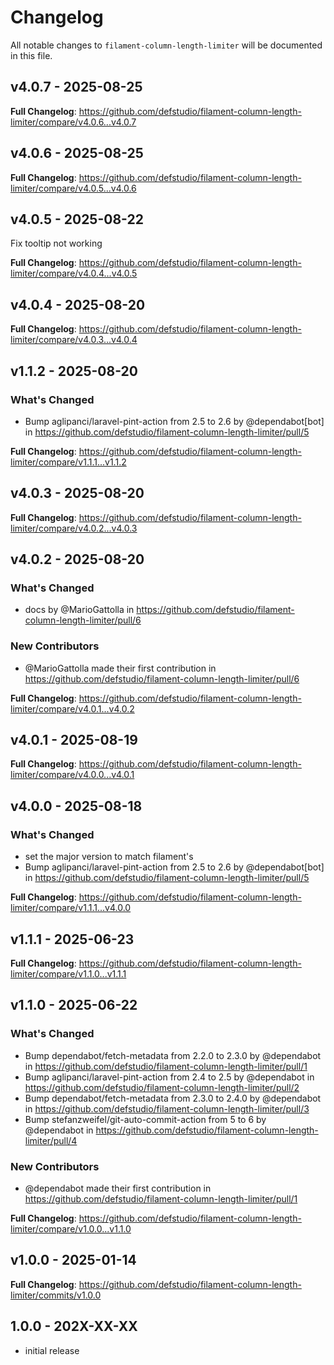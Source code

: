 # Changelog

All notable changes to `filament-column-length-limiter` will be documented in this file.

## v4.0.7 - 2025-08-25

**Full Changelog**: https://github.com/defstudio/filament-column-length-limiter/compare/v4.0.6...v4.0.7

## v4.0.6 - 2025-08-25

**Full Changelog**: https://github.com/defstudio/filament-column-length-limiter/compare/v4.0.5...v4.0.6

## v4.0.5 - 2025-08-22

Fix tooltip not working

**Full Changelog**: https://github.com/defstudio/filament-column-length-limiter/compare/v4.0.4...v4.0.5

## v4.0.4 - 2025-08-20

**Full Changelog**: https://github.com/defstudio/filament-column-length-limiter/compare/v4.0.3...v4.0.4

## v1.1.2 - 2025-08-20

### What's Changed

* Bump aglipanci/laravel-pint-action from 2.5 to 2.6 by @dependabot[bot] in https://github.com/defstudio/filament-column-length-limiter/pull/5

**Full Changelog**: https://github.com/defstudio/filament-column-length-limiter/compare/v1.1.1...v1.1.2

## v4.0.3 - 2025-08-20

**Full Changelog**: https://github.com/defstudio/filament-column-length-limiter/compare/v4.0.2...v4.0.3

## v4.0.2 - 2025-08-20

### What's Changed

* docs by @MarioGattolla in https://github.com/defstudio/filament-column-length-limiter/pull/6

### New Contributors

* @MarioGattolla made their first contribution in https://github.com/defstudio/filament-column-length-limiter/pull/6

**Full Changelog**: https://github.com/defstudio/filament-column-length-limiter/compare/v4.0.1...v4.0.2

## v4.0.1 - 2025-08-19

**Full Changelog**: https://github.com/defstudio/filament-column-length-limiter/compare/v4.0.0...v4.0.1

## v4.0.0 - 2025-08-18

### What's Changed

* set the major version to match filament's
* Bump aglipanci/laravel-pint-action from 2.5 to 2.6 by @dependabot[bot] in https://github.com/defstudio/filament-column-length-limiter/pull/5

**Full Changelog**: https://github.com/defstudio/filament-column-length-limiter/compare/v1.1.1...v4.0.0

## v1.1.1 - 2025-06-23

**Full Changelog**: https://github.com/defstudio/filament-column-length-limiter/compare/v1.1.0...v1.1.1

## v1.1.0 - 2025-06-22

### What's Changed

* Bump dependabot/fetch-metadata from 2.2.0 to 2.3.0 by @dependabot in https://github.com/defstudio/filament-column-length-limiter/pull/1
* Bump aglipanci/laravel-pint-action from 2.4 to 2.5 by @dependabot in https://github.com/defstudio/filament-column-length-limiter/pull/2
* Bump dependabot/fetch-metadata from 2.3.0 to 2.4.0 by @dependabot in https://github.com/defstudio/filament-column-length-limiter/pull/3
* Bump stefanzweifel/git-auto-commit-action from 5 to 6 by @dependabot in https://github.com/defstudio/filament-column-length-limiter/pull/4

### New Contributors

* @dependabot made their first contribution in https://github.com/defstudio/filament-column-length-limiter/pull/1

**Full Changelog**: https://github.com/defstudio/filament-column-length-limiter/compare/v1.0.0...v1.1.0

## v1.0.0 - 2025-01-14

**Full Changelog**: https://github.com/defstudio/filament-column-length-limiter/commits/v1.0.0

## 1.0.0 - 202X-XX-XX

- initial release
